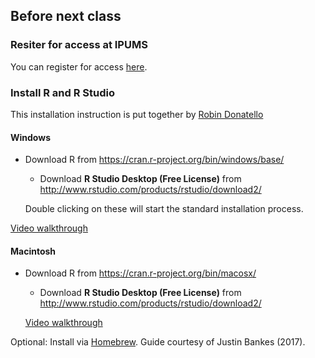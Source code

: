 ## Before next class

### Resiter for access at IPUMS

You can register for access [here](https://cps.ipums.org/cps-action/menu).

### Install R and R Studio

This installation instruction is put together by [Robin Donatello](https://norcalbiostat.netlify.com/)

#### Windows

* Download R from https://cran.r-project.org/bin/windows/base/ 
  * Download **R Studio Desktop (Free License)** from http://www.rstudio.com/products/rstudio/download2/
  
  Double clicking on these will start the standard installation process.

[Video walkthrough](http://www.youtube.com/watch?v=Ohnk9hcxf9M)

#### Macintosh 

* Download R from https://cran.r-project.org/bin/macosx/
  * Download **R Studio Desktop (Free License)** from http://www.rstudio.com/products/rstudio/download2/
  
  [Video walkthrough](http://www.youtube.com/watch?v=uxuuWXU-7UQ)

Optional: Install via [Homebrew](http://datascience.csuchico.edu/materials/install_r_with_homebrew.md). Guide courtesy of Justin Bankes (2017).